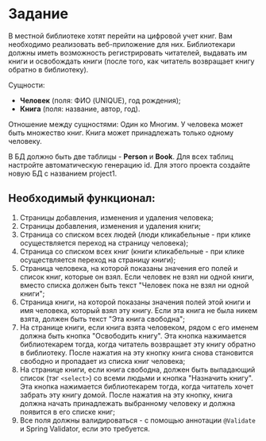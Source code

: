 # Задание

В местной библиотеке хотят перейти на цифровой учет книг. Вам необходимо реализовать веб-приложение для них. Библиотекари должны иметь возможность регистрировать читателей, выдавать им книги и освобождать книги (после того, как читатель возвращает книгу обратно в библиотеку).

Сущности:

- **Человек** (поля: ФИО (UNIQUE), год рождения);
- **Книга** (поля: название, автор, год).

Отношение между сущностями: Один ко Многим. У человека может быть множество книг. Книга может принадлежать
только одному человеку.

В БД должно быть две таблицы - **Person** и **Book**. Для всех таблиц настройте автоматическую генерацию id. Для этого проекта создайте новую БД с названием project1.

## Необходимый функционал:

1) Страницы добавления, изменения и удаления человека;
2) Страницы добавления, изменения и удаления книги;
3) Страница со списком всех людей (люди кликабельные - при клике осуществляется переход на страницу человека);
4) Страница со списком всех книг (книги кликабельные - при клике осуществляется переход на страницу книги);
5) Страница человека, на которой показаны значения его полей и список книг, которые он
   взял. Если человек не взял ни одной книги, вместо списка должен быть текст "Человек
   пока не взял ни одной книги";
6) Страница книги, на которой показаны значения полей этой книги и имя человека,
   который взял эту книгу. Если эта книга не была никем взята, должен быть текст "Эта
   книга свободна";
7) На странице книги, если книга взята человеком, рядом с его именем должна быть кнопка
   "Освободить книгу". Эта кнопка нажимается библиотекарем тогда, когда читатель
   возвращает эту книгу обратно в библиотеку. После нажатия на эту кнопку книга снова
   становится свободно и пропадает из списка книг человека;
8) На странице книги, если книга свободна, должен быть выпадающий список (тэг `<select>`)
   со всеми людьми и кнопка "Назначить книгу". Эта кнопка нажимается библиотекарем
   тогда, когда читатель хочет забрать эту книгу домой. После нажатия на эту кнопку, книга
   должна начать принадлежать выбранному человеку и должна появится в его списке
   книг;
9) Все поля должны валидироваться - с помощью аннотации `@Validate` и Spring Validator, если это
   требуется.
